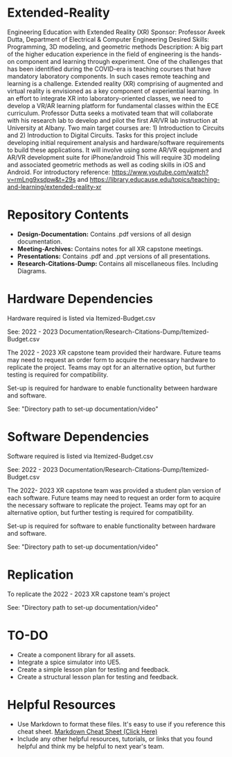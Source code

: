 # Extended-Reality

[comment]: <> (This is a comment, it will not be included)

Engineering Education with Extended Reality (XR) 
Sponsor: Professor Aveek Dutta, Department of Electrical & Computer Engineering 
Desired Skills:  Programming, 3D modeling, and geometric methods 
Description: A big part of the higher education experience in the field of engineering is the hands-on component and learning through experiment.
One of the challenges that has been identified during the COVID-era is teaching courses that have mandatory laboratory components.
In such cases remote teaching and learning is a challenge.
Extended reality (XR) comprising of augmented and virtual reality is envisioned as a key component of experiential learning.
In an effort to integrate XR into laboratory-oriented classes, we need to develop a VR/AR learning platform for fundamental classes within the ECE curriculum.
Professor Dutta seeks a motivated team that will collaborate with his research lab to develop and pilot the first AR/VR lab instruction at University at Albany.
Two main target courses are: 1) Introduction to Circuits and 2) Introduction to Digital Circuits.
Tasks for this project include developing initial requirement analysis and hardware/software requirements to build these applications.
It will involve using some AR/VR equipment and AR/VR development suite for iPhone/android
This will require 3D modeling and associated geometric methods as well as coding skills in iOS and Android.
For introductory reference: https://www.youtube.com/watch?v=rmLng9xsdpw&t=29s and https://library.educause.edu/topics/teaching-and-learning/extended-reality-xr   

[comment]: <> (
//Template
//Include a very brief description [a couple sentences] of your project here. We will use this as the GitHub repository description.)

# Repository Contents

* **Design-Documentation:** Contains .pdf versions of all design documentation.
* **Meeting-Archives:** Contains notes for all XR capstone meetings.
* **Presentations:** Contains .pdf and .ppt versions of all presentations.
* **Research-Citations-Dump:** Contains all miscellaneous files. Including Diagrams.

[comment]: <> (Provide a list of all the contents in this repository. Make it easy for someone to understand what is contained here by briefly describe the contents for each folder/item.)

[comment]: <> (* **REPORT:** All repositories must include a PDF copy of the final report.)
[comment]: <> (* **FINAL PRESENTATION:** Copy of your final presentation slides.)
[comment]: <> (* **SOURCE CODE:** All source code related to the project in a very well-organized fashion.])
[comment]: <> (* **SIMULATIONS:** Include any SPICE, Simulink, or other simulations that will be useful for a future team)
[comment]: <> (* **ANY DELIVERABLES:** Include anything that is relevant and helpful to either the stakeholder or next year's team.)
[comment]: <> (* **PASSWORDS/HOSTNAMES:** Include any usernames, passwords, and/or hostnames that are needed or useful [such as anything on a backend server]. If you have this information, include two copies of the report. One copy named "REPORT_SENSITIVE.pdf" that contains an appendix with this information, and another copy that does not contain this information.)

# Hardware Dependencies

Hardware required is listed via Itemized-Budget.csv
 
See:    2022 - 2023 Documentation/Research-Citations-Dump/Itemized-Budget.csv
 
The 2022 - 2023 XR capstone team provided their hardware.
Future teams may need to request an order form to acquire the necessary hardware to replicate the project.
Teams may opt for an alternative option, but further testing is required for compatibility. 
 
Set-up is required for hardware to enable functionality between hardware and software.
 
See:    "Directory path to set-up documentation/video"

[comment]: <> (* What hardware would the next team need to replicate your work? Include links to specific equipment when possible.)
[comment]: <> (* Who has the equipment [professor, stakeholder, etc...]? Do they need to purchase anything?)
[comment]: <> (* Is anything needed to be assembled to replicate your work?)
[comment]: <> (* What testing equipment did you use? [if applicable])

# Software Dependencies

Software required is listed via Itemized-Budget.csv
 
See:    2022 - 2023 Documentation/Research-Citations-Dump/Itemized-Budget.csv
 
The 2022- 2023 XR capstone team was provided a student plan version of each software.
Future teams may need to request an order form to acquire the necessary software to replicate the project.
Teams may opt for an alternative option, but further testing is required for compatibility.
 
Set-up is required for software to enable functionality between hardware and software.
 
See:    "Directory path to set-up documentation/video"

[comment]: <> (* Is there any software necessary to replicate your work?)
[comment]: <> (* Is the software free? If you needed a license, how did you get access?)
[comment]: <> (* Are there any libraries that you used?)
[comment]: <> (* What development environment [IDE] did you use)
[comment]: <> (* Any difficult set-up or configuration procedures? If so, please document.)
[comment]: <> (* Include links when possible.)

# Replication

To replicate the 2022 - 2023 XR capstone team's project
 
See:    "Directory path to set-up documentation/video"

[comment]: <> (* How should the next team run your work?)
[comment]: <> (* How would someone know if they successfully replicated your work? What results should they see?)
[comment]: <> (* Does the team need any testing equipment to replicate your results?)

# TO-DO

* Create a component library for all assets.
* Integrate a spice simulator into UE5.
* Create a simple lesson plan for testing and feedback.
* Create a structural lesson plan for testing and feedback.

[comment]: <> (* Provide an example of critical next steps here.)
[comment]: <> (* Bullet point out a few important tasks for the next team to accomplish)
[comment]: <> (* What parts of the project are still work-in-progress? Make sure to clearly indicate this, as to not confuse the team.)

# Helpful Resources


* Use Markdown to format these files. It's easy to use if you reference this cheat sheet. [Markdown Cheat Sheet (Click Here)](https://www.markdownguide.org/cheat-sheet/)
* Include any other helpful resources, tutorials, or links that you found helpful and think my be helpful to next year's team.
